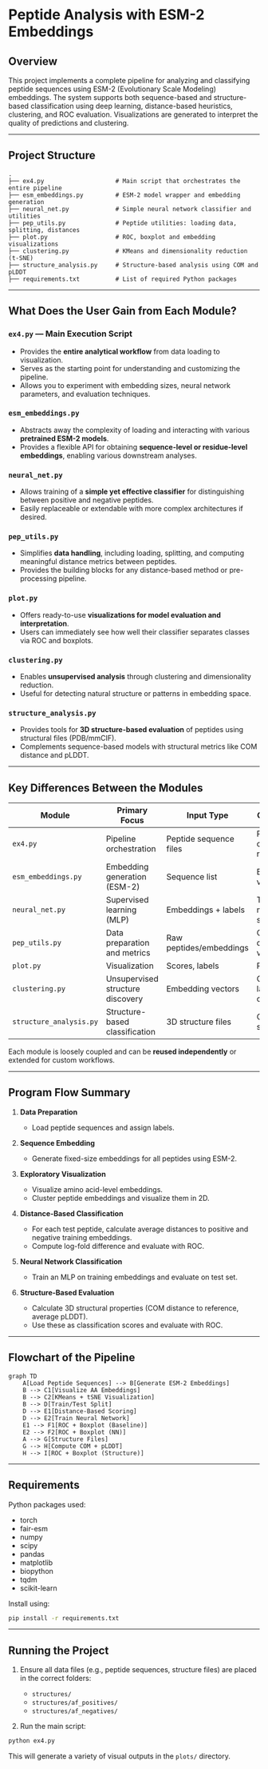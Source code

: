 # Peptide Analysis with ESM-2 Embeddings

## Overview

This project implements a complete pipeline for analyzing and classifying peptide sequences using ESM-2 (Evolutionary Scale Modeling) embeddings. The system supports both sequence-based and structure-based classification using deep learning, distance-based heuristics, clustering, and ROC evaluation. Visualizations are generated to interpret the quality of predictions and clustering.

---

## Project Structure

```
.
├── ex4.py                    # Main script that orchestrates the entire pipeline
├── esm_embeddings.py         # ESM-2 model wrapper and embedding generation
├── neural_net.py             # Simple neural network classifier and utilities
├── pep_utils.py              # Peptide utilities: loading data, splitting, distances
├── plot.py                   # ROC, boxplot and embedding visualizations
├── clustering.py             # KMeans and dimensionality reduction (t-SNE)
├── structure_analysis.py     # Structure-based analysis using COM and pLDDT
├── requirements.txt          # List of required Python packages
```

---

## What Does the User Gain from Each Module?

### `ex4.py` — Main Execution Script

* Provides the **entire analytical workflow** from data loading to visualization.
* Serves as the starting point for understanding and customizing the pipeline.
* Allows you to experiment with embedding sizes, neural network parameters, and evaluation techniques.

### `esm_embeddings.py`

* Abstracts away the complexity of loading and interacting with various **pretrained ESM-2 models**.
* Provides a flexible API for obtaining **sequence-level or residue-level embeddings**, enabling various downstream analyses.

### `neural_net.py`

* Allows training of a **simple yet effective classifier** for distinguishing between positive and negative peptides.
* Easily replaceable or extendable with more complex architectures if desired.

### `pep_utils.py`

* Simplifies **data handling**, including loading, splitting, and computing meaningful distance metrics between peptides.
* Provides the building blocks for any distance-based method or pre-processing pipeline.

### `plot.py`

* Offers ready-to-use **visualizations for model evaluation and interpretation**.
* Users can immediately see how well their classifier separates classes via ROC and boxplots.

### `clustering.py`

* Enables **unsupervised analysis** through clustering and dimensionality reduction.
* Useful for detecting natural structure or patterns in embedding space.

### `structure_analysis.py`

* Provides tools for **3D structure-based evaluation** of peptides using structural files (PDB/mmCIF).
* Complements sequence-based models with structural metrics like COM distance and pLDDT.

---

## Key Differences Between the Modules

| Module                  | Primary Focus                    | Input Type              | Output Type                    |
| ----------------------- | -------------------------------- | ----------------------- | ------------------------------ |
| `ex4.py`                | Pipeline orchestration           | Peptide sequence files  | Plots, classification results  |
| `esm_embeddings.py`     | Embedding generation (ESM-2)     | Sequence list           | Embedding vectors              |
| `neural_net.py`         | Supervised learning (MLP)        | Embeddings + labels     | Trained model, scores          |
| `pep_utils.py`          | Data preparation and metrics     | Raw peptides/embeddings | Clean splits, distance vectors |
| `plot.py`               | Visualization                    | Scores, labels          | PNG images                     |
| `clustering.py`         | Unsupervised structure discovery | Embedding vectors       | Cluster labels, 2D coords      |
| `structure_analysis.py` | Structure-based classification   | 3D structure files      | COM/pLDDT scores, plots        |

Each module is loosely coupled and can be **reused independently** or extended for custom workflows.

---

## Program Flow Summary

1. **Data Preparation**

   * Load peptide sequences and assign labels.

2. **Sequence Embedding**

   * Generate fixed-size embeddings for all peptides using ESM-2.

3. **Exploratory Visualization**

   * Visualize amino acid-level embeddings.
   * Cluster peptide embeddings and visualize them in 2D.

4. **Distance-Based Classification**

   * For each test peptide, calculate average distances to positive and negative training embeddings.
   * Compute log-fold difference and evaluate with ROC.

5. **Neural Network Classification**

   * Train an MLP on training embeddings and evaluate on test set.

6. **Structure-Based Evaluation**

   * Calculate 3D structural properties (COM distance to reference, average pLDDT).
   * Use these as classification scores and evaluate with ROC.

---
## Flowchart of the Pipeline

```mermaid
graph TD
    A[Load Peptide Sequences] --> B[Generate ESM-2 Embeddings]
    B --> C1[Visualize AA Embeddings]
    B --> C2[KMeans + tSNE Visualization]
    B --> D[Train/Test Split]
    D --> E1[Distance-Based Scoring]
    D --> E2[Train Neural Network]
    E1 --> F1[ROC + Boxplot (Baseline)]
    E2 --> F2[ROC + Boxplot (NN)]
    A --> G[Structure Files]
    G --> H[Compute COM + pLDDT]
    H --> I[ROC + Boxplot (Structure)]
```

---

## Requirements

Python packages used:

* torch
* fair-esm
* numpy
* scipy
* pandas
* matplotlib
* biopython
* tqdm
* scikit-learn

Install using:

```bash
pip install -r requirements.txt
```

---

## Running the Project

1. Ensure all data files (e.g., peptide sequences, structure files) are placed in the correct folders:

   * `structures/`
   * `structures/af_positives/`
   * `structures/af_negatives/`

2. Run the main script:

```bash
python ex4.py
```

This will generate a variety of visual outputs in the `plots/` directory.





